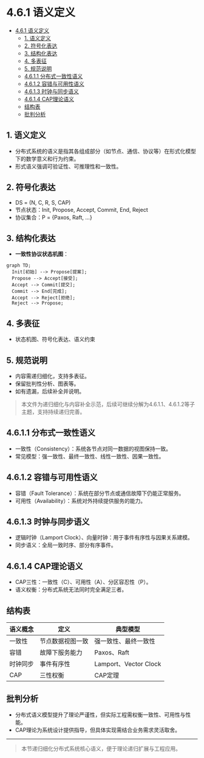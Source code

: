 # 4.6.1 语义定义


<!-- TOC START -->

- [4.6.1 语义定义](#461-语义定义)
  - [1. 语义定义](#1-语义定义)
  - [2. 符号化表达](#2-符号化表达)
  - [3. 结构化表达](#3-结构化表达)
  - [4. 多表征](#4-多表征)
  - [5. 规范说明](#5-规范说明)
  - [4.6.1.1 分布式一致性语义](#4611-分布式一致性语义)
  - [4.6.1.2 容错与可用性语义](#4612-容错与可用性语义)
  - [4.6.1.3 时钟与同步语义](#4613-时钟与同步语义)
  - [4.6.1.4 CAP理论语义](#4614-cap理论语义)
  - [结构表](#结构表)
  - [批判分析](#批判分析)

<!-- TOC END -->

## 1. 语义定义

- 分布式系统的语义是指其各组成部分（如节点、通信、协议等）在形式化模型下的数学意义和行为约束。
- 形式语义强调可验证性、可推理性和一致性。

## 2. 符号化表达

- DS = (N, C, R, S, CAP)
- 节点状态：Init, Propose, Accept, Commit, End, Reject
- 协议集合：P = {Paxos, Raft, ...}

## 3. 结构化表达

- **一致性协议状态机图**：

```mermaid
graph TD;
  Init[初始] --> Propose[提案];
  Propose --> Accept[接受];
  Accept --> Commit[提交];
  Commit --> End[完成];
  Accept --> Reject[拒绝];
  Reject --> Propose;
```

## 4. 多表征

- 状态机图、符号化表达、语义约束

## 5. 规范说明

- 内容需递归细化，支持多表征。
- 保留批判性分析、图表等。
- 如有遗漏，后续补全并说明。

> 本文件为递归细化与内容补全示范，后续可继续分解为4.6.1.1、4.6.1.2等子主题，支持持续递归完善。

## 4.6.1.1 分布式一致性语义

- 一致性（Consistency）：系统各节点对同一数据的视图保持一致。
- 常见模型：强一致性、最终一致性、线性一致性、因果一致性。

## 4.6.1.2 容错与可用性语义

- 容错（Fault Tolerance）：系统在部分节点或通信故障下仍能正常服务。
- 可用性（Availability）：系统对外持续提供服务的能力。

## 4.6.1.3 时钟与同步语义

- 逻辑时钟（Lamport Clock）、向量时钟：用于事件有序性与因果关系建模。
- 同步语义：全局一致时序、部分有序事件。

## 4.6.1.4 CAP理论语义

- CAP三性：一致性（C）、可用性（A）、分区容忍性（P）。
- 语义权衡：分布式系统无法同时完全满足三者。

## 结构表

| 语义概念 | 定义 | 典型模型 |
|----------|------|----------|
| 一致性 | 节点数据视图一致 | 强一致性、最终一致性 |
| 容错 | 故障下服务能力 | Paxos、Raft |
| 时钟同步 | 事件有序性 | Lamport、Vector Clock |
| CAP | 三性权衡 | CAP定理 |

## 批判分析

- 分布式语义模型提升了理论严谨性，但实际工程需权衡一致性、可用性与性能。
- CAP理论为系统设计提供指导，但具体实现需结合业务需求灵活取舍。

---
> 本节递归细化分布式系统核心语义，便于理论递归扩展与工程应用。
